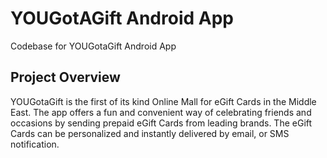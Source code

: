 # YOUGotAGift Android App

Codebase for YOUGotaGift Android App

## Project Overview

YOUGotaGift is the first of its kind Online Mall for eGift Cards in the Middle East. The app offers
a fun and convenient way of celebrating friends and occasions by sending prepaid eGift Cards from
leading brands. The eGift Cards can be personalized and instantly delivered by email, or SMS
notification.